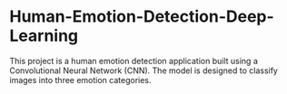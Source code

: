# Human-Emotion-Detection-Deep-Learning
This project is a human emotion detection application built using a Convolutional Neural Network (CNN). The model is designed to classify images into three emotion categories.
